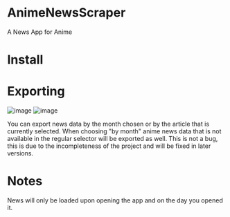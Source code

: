 # AnimeNewsScraper
A News App for Anime

# Install


# Exporting
![image](https://github.com/InfernoCycle/AnimeNewsScraper/assets/105338348/ec111539-2d3f-4207-858b-25776d4c50d7)
![image](https://github.com/InfernoCycle/AnimeNewsScraper/assets/105338348/cfa80e92-9542-46c3-8a04-92b058b3df7c)

You can export news data by the month chosen or by the article that is currently selected. When choosing "by month" anime news data that is not available in the regular selector will be exported as well. This is not a bug, this is due to the incompleteness of the project and will be fixed in later versions.

# Notes
News will only be loaded upon opening the app and on the day you opened it.
